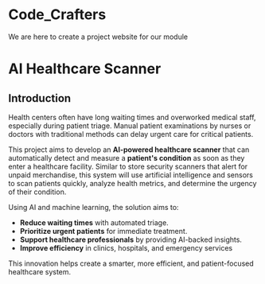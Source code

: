 # Code_Crafters
We are here to create a project website for our module

# AI Healthcare Scanner

## Introduction
Health centers often have long waiting times and overworked medical staff, especially during patient triage. Manual patient examinations by nurses or doctors with traditional methods can delay urgent care for critical patients.

This project aims to develop an **AI-powered healthcare scanner** that can automatically detect and measure a **patient's condition** as soon as they enter a healthcare facility. Similar to store security scanners that alert for unpaid merchandise, this system will use artificial intelligence and sensors to scan patients quickly, analyze health metrics, and determine the urgency of their condition.

Using AI and machine learning, the solution aims to:
- **Reduce waiting times** with automated triage.
- **Prioritize urgent patients** for immediate treatment.
- **Support healthcare professionals** by providing AI-backed insights.
- **Improve efficiency** in clinics, hospitals, and emergency services

This innovation helps create a smarter, more efficient, and patient-focused healthcare system.    
